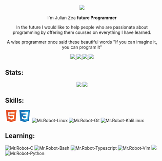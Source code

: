 <p align="center">

  <img src="https://www.muyseguridad.net/wp-content/uploads/2022/04/anonymous.jpg" with="300" height="300" padding="auto" border="radius">

  <p align="center">I'm Julian Zea <strong> future Programmer</strong>

<p align="center">In the future I would like to help people who are passionate about programming by offering them courses on everything I have learned.</p>
<p align="center">A wise programmer once said these beautiful words "If you can imagine it, you can program it"</p>


<div align="center">
  <a href="https://twitter.com/JulinZea2?t=m4NUcgnp_nat0arm-We0JQ&s=08" target="_blank">
    <img height="32" src="https://img.shields.io/badge/Twitter-1DA1F2?style=for-the-badge&logo=twitter&logoColor=white">
  </a>
  <a href="https://www.instagram.com/cesarjulianzea/" target="_blank">
    <img height="32" src="https://img.shields.io/badge/-Instagram-%23E4405F?style=for-the-badge&logo=instagram&logoColor=white" target="_blank">
  </a>
  <a href="https://www.linkedin.com/feed/update/urn:li:activity:6946127934281666561/" target="_blank">
    <img height="32" src="https://img.shields.io/badge/-LinkedIn-%230077B5?style=for-the-badge&logo=linkedin&logoColor=white" target="_blank">
  </a>
  <a href="https://medium.com/@cesarjulianzeabravo/static-libraries-in-c-f540c96f2dcb" target="_blank">
    <img height="32" src="https://img.shields.io/badge/Medium-12100E?style=for-the-badge&logo=medium&logoColor=white" target="_blank">
  </a>
</div>

<h2>Stats:</h2>
<div align="center">
  <img height="180em" src="https://github-readme-stats.vercel.app/api?username=agerard14&show_icons=true&theme=tokyonight">
  <img height="180em" src="https://github-readme-stats.vercel.app/api/top-langs/?username=agerard14&layout=compact&theme=tokyonight">
</div>

<h2>Skills:</h2>
<div>
  <img alt="Mr.Robot-HTML" height="40" src="https://raw.githubusercontent.com/devicons/devicon/master/icons/html5/html5-original.svg">
  <img alt="Mr.Robot-CSS" height="40" src="https://raw.githubusercontent.com/devicons/devicon/master/icons/css3/css3-original.svg">
  <img alt="Mr.Robot-Linux" height="40" src="https://cdn.jsdelivr.net/gh/devicons/devicon/icons/linux/linux-original.svg">
  <img alt="Mr.Robot-Git" height="40" src="https://cdn.jsdelivr.net/gh/devicons/devicon/icons/git/git-original.svg">
  <img alt="Mr.Robot-KaliLinux" height="40" src="https://atomrace.com/blog/wp-content/uploads/2017/10/kali-linux-logo-offensive-security-705x528.png">
</div>

<h2>Learning:</h2>
<div>
  <img alt="Mr.Robot-C" height="40" src="https://cdn.jsdelivr.net/gh/devicons/devicon/icons/c/c-original.svg">
  <img alt="Mr.Robot-Bash" height="40" src="https://upload.wikimedia.org/wikipedia/commons/4/4b/Bash_Logo_Colored.svg">
  <img alt="Mr.Robot-Typescript" height="40" src="https://cdn.jsdelivr.net/gh/devicons/devicon/icons/typescript/typescript-original.svg">
  <img alt="Mr.Robot-Vim" height="40" src="https://www.iconattitude.com/icons/open_icon_library/apps/png/256/vim-4.png">
  <img alt"Mr.Robot-JavaScript" height="40" src="https://th.bing.com/th/id/R.ec910c84aeb7b40810ccb0783a29f93d?rik=BXxAbZy1sliPpQ&pid=ImgRaw&r=0&sres=1&sresct=1">
  <img alt="Mr.Robot-Python" height="40" src="https://th.bing.com/th/id/R.b1c66d2b33344feb0f619c5804026f44?rik=Z1uP%2bdIli64kfg&pid=ImgRaw&r=0">
</div>
